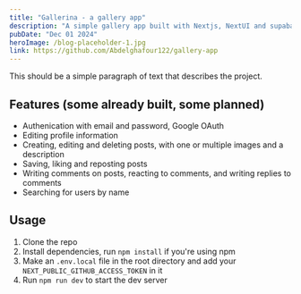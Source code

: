 ```yaml
---
title: "Gallerina - a gallery app"
description: "A simple gallery app built with Nextjs, NextUI and supabase."
pubDate: "Dec 01 2024"
heroImage: /blog-placeholder-1.jpg
link: https://github.com/Abdelghafour122/gallery-app
---
```


This should be a simple paragraph of text that describes the project.

## Features (some already built, some planned)

- Authenication with email and password, Google OAuth
- Editing profile information
- Creating, editing and deleting posts, with one or multiple images and a description
- Saving, liking and reposting posts
- Writing comments on posts, reacting to comments, and writing replies to comments
- Searching for users by name

## Usage

1. Clone the repo
2. Install dependencies, run `npm install` if you're using npm
3. Make an `.env.local` file in the root directory and add your `NEXT_PUBLIC_GITHUB_ACCESS_TOKEN` in it
4. Run `npm run dev` to start the dev server
